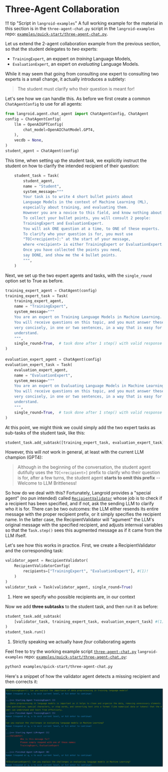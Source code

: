 # Three-Agent Collaboration

!!! tip "Script in `langroid-examples`"
        A full working example for the material in this section is
        in the `three-agent-chat.py` script in the `langroid-examples` repo:
        [`examples/quick-start/three-agent-chat.py`](https://github.com/langroid/langroid-examples/tree/main/examples/quick-start/three-agent-chat.py).


Let us extend the 2-agent collaboration example from the previous section,
so that the student delegates to _two_ experts: 

- `TrainingExpert`, an exppert on _training_ Language Models, 
- `EvaluationExpert`, an expert on _evaluating_ Language Models.

While it may seem that going from consulting one expert to consulting two experts
is a small change, it actually introduces a subtlety: 
> The student must clarify who their question is meant for!

Let's see how we can handle this. As before we first create a common 
`ChatAgentConfig` to use for all agents:

```py
from langroid.agent.chat_agent import ChatAgentConfig, ChatAgent
config = ChatAgentConfig(
    llm = OpenAIGPTConfig(
        chat_model=OpenAIChatModel.GPT4,
    ),
    vecdb = None,
)
student_agent = ChatAgent(config)
```

This time, when setting up the student task,
we explicitly instruct the student on how to clarify the
intended recipient of their question:

```py
    student_task = Task(
        student_agent,
        name = "Student",
        system_message="""
        Your task is to write 4 short bullet points about 
        Language Models in the context of Machine Learning (ML),
        especially about training, and evaluating them. 
        However you are a novice to this field, and know nothing about this topic. 
        To collect your bullet points, you will consult 2 people:
        TrainingExpert and EvaluationExpert.
        You will ask ONE question at a time, to ONE of these experts. 
        To clarify who your question is for, you must use 
        "TO[<recipient>]:" at the start of your message, 
        where <recipient> is either TrainingExpert or EvaluationExpert.
        Once you have collected the points you need,
        say DONE, and show me the 4 bullet points. 
        """,
    )
```

Next, we set up the two expert agents and tasks, with the 
`single_round` option set to True as before.

```py
training_expert_agent = ChatAgent(config)
training_expert_task = Task(
    training_expert_agent,
    name = "TrainingExpert",
    system_message="""
    You are an expert on Training Language Models in Machine Learning. 
    You will receive questions on this topic, and you must answer these
    very concisely, in one or two sentences, in a way that is easy for a novice to 
    understand.
    """,
    single_round=True,  # task done after 1 step() with valid response
)

evaluation_expert_agent = ChatAgent(config)
evaluation_expert_task = Task(
    evaluation_expert_agent,
    name = "EvaluationExpert",
    system_message="""
    You are an expert on Evaluating Language Models in Machine Learning. 
    You will receive questions on this topic, and you must answer these
    very concisely, in one or two sentences, in a way that is easy for a novice to 
    understand.
    """,
    single_round=True,  # task done after 1 step() with valid response
)
```

At this point, we might think we could simply add the two expert tasks 
as sub-tasks of the student task, like this:
```python
student_task.add_subtask([training_expert_task, evaluation_expert_task])
```
However, this will _not_ work in general, at least with the current LLM champion
(GPT4):
> Although in the beginning of the conversation, the student agent dutifully
> uses the `TO[<recipient>]` prefix to clarify who their question is for,
> after a few turns, the student agent **starts to omit this prefix** --
> Welcome to LLM Brittleness!

So how do we deal with this? Fortunately, Langroid provides a "special agent"
(no pun intended) called [`RecipientValidator`](/reference/agent/special/recipient_validator_agent)
whose job is to check if a recipient has been specified,
and if not, ask the sending LLM to clarify who it is for. 
There can be two outcomes: the LLM either resends its entire message 
with the proper recipient prefix, or it simply specifies the recipient name.
In the latter case, the RecipientValidator will "agument" the LLM's original 
message with the specified recipient, and adjusts internval variables 
so that  the `Task.step()` sees this augmented message as if it came from the 
LLM ifself.

Let's see how this works in practice. First, we create a RecipientValidator
and the corresponding task:

```py
validator_agent = RecipientValidator(
    RecipientValidatorConfig(
        recipients=["TrainingExpert", "EvaluationExpert"], #(1)!
    )
)
validator_task = Task(validator_agent, single_round=True)
```

1. Here we specify who possible recipients are, in our context

Now we add **three subtasks** to the student task, and then run it as before:
```python
student_task.add_subtask(
    [validator_task, training_expert_task, evaluation_expert_task] #(1)!
)
student_task.run()
```

1. Strictly speaking we actually have _four_ collaborating agents

Feel free to try the working example script 
[`three-agent-chat.py`]()
`langroid-examples` repo:
[`examples/quick-start/three-agent-chat.py`](https://github.com/langroid/langroid-examples/tree/main/examples/quick-start/three-agent-chat.py):

```bash
python3 examples/quick-start/three-agent-chat.py
```

Here's a snippet of how the validator agent detects a missing recipient and then corrects it:

![img.png](img.png)

